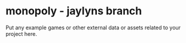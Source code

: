 # monopoly - jaylyns branch

Put any example games or other external data or assets related to your project here.
